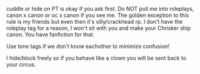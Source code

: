 cuddle or hide on PT is okay if you ask first. Do NOT pull me into roleplays, canon x canon or oc x canon if you see me. The golden exception to this rule is my friends but even then it's silly/crackhead rp. I don't have the roleplay tag for a reason, I won't sit with you and make your Chrisker ship canon. You have fanfiction for that.

Use tone tags if we don't know eachother to minimize confusion! 

I hide/block freely so if you behave like a clown you will be sent back to your circus.
